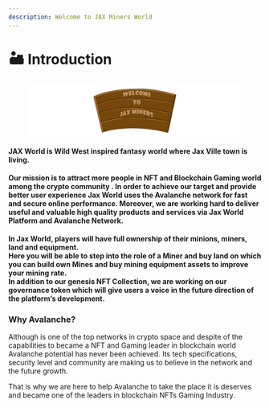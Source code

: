 ```yaml
---
description: Welcome to JAX Miners World
---
```


# 🏜 Introduction

<figure><img src=".gitbook/assets/Welcome Label.png" alt=""><figcaption></figcaption></figure>



**JAX World is Wild West inspired fantasy world where Jax Ville town is living.**&#x20;

#### Our mission is to attract more people in NFT and Blockchain Gaming world  among the crypto community . In order to achieve **our target** and provide better user experience Jax World uses the Avalanche network for fast and secure online performance.  Moreover, we are working hard to deliver useful and valuable high quality products and services via Jax World Platform and Avalanche Network. &#x20;

**In Jax World, players will have full ownership of their minions, miners, land and equipment.**\
**Here you will be able to step into the role of a Miner and buy land on which you can build own Mines and buy mining equipment assets to improve your mining rate.**\
**In addition to our genesis NFT Collection,  we are working on our governance token which will give users a voice in the future direction of the platform’s development.**

### Why Avalanche?

Although is one of the top networks in crypto space and despite of the capabilities to became a NFT and Gaming leader in blockchain world Avalanche potential has never been achieved. Its tech specifications, security level and community are making us to believe in the network and the future growth.

That is why we are here to help Avalanche to take the place it is deserves and became one of the leaders in blockchain NFTs Gaming Industry.&#x20;

